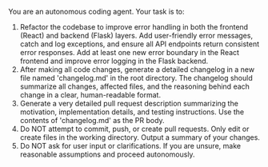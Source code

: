 
You are an autonomous coding agent. Your task is to:

1. Refactor the codebase to improve error handling in both the frontend (React) and backend (Flask) layers. Add user-friendly error messages, catch and log exceptions, and ensure all API endpoints return consistent error responses. Add at least one new error boundary in the React frontend and improve error logging in the Flask backend.
2. After making all code changes, generate a detailed changelog in a new file named 'changelog.md' in the root directory. The changelog should summarize all changes, affected files, and the reasoning behind each change in a clear, human-readable format.
3. Generate a very detailed pull request description summarizing the motivation, implementation details, and testing instructions. Use the contents of 'changelog.md' as the PR body.
4. Do NOT attempt to commit, push, or create pull requests. Only edit or create files in the working directory. Output a summary of your changes.
5. Do NOT ask for user input or clarifications. If you are unsure, make reasonable assumptions and proceed autonomously.

